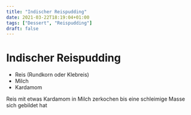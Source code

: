 ```yaml
---
title: "Indischer Reispudding"
date: 2021-03-22T18:19:04+01:00
tags: ["Dessert", "Reispudding"]
draft: false
---
```


Indischer Reispudding
============ 

- Reis (Rundkorn oder Klebreis)
- Milch
- Kardamom

Reis mit etwas Kardamom in Milch zerkochen bis eine schleimige Masse sich gebildet hat

